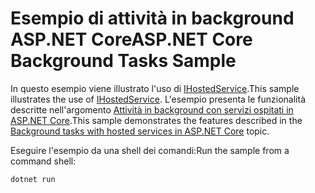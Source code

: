 # <a name="aspnet-core-background-tasks-sample"></a><span data-ttu-id="8bfc6-101">Esempio di attività in background ASP.NET Core</span><span class="sxs-lookup"><span data-stu-id="8bfc6-101">ASP.NET Core Background Tasks Sample</span></span>

<span data-ttu-id="8bfc6-102">In questo esempio viene illustrato l'uso di [IHostedService](https://docs.microsoft.com/dotnet/api/microsoft.extensions.hosting.ihostedservice).</span><span class="sxs-lookup"><span data-stu-id="8bfc6-102">This sample illustrates the use of [IHostedService](https://docs.microsoft.com/dotnet/api/microsoft.extensions.hosting.ihostedservice).</span></span> <span data-ttu-id="8bfc6-103">L'esempio presenta le funzionalità descritte nell'argomento [Attività in background con servizi ospitati in ASP.NET Core](https://docs.microsoft.com/aspnet/core/fundamentals/host/hosted-services).</span><span class="sxs-lookup"><span data-stu-id="8bfc6-103">This sample demonstrates the features described in the [Background tasks with hosted services in ASP.NET Core](https://docs.microsoft.com/aspnet/core/fundamentals/host/hosted-services) topic.</span></span>

<span data-ttu-id="8bfc6-104">Eseguire l'esempio da una shell dei comandi:</span><span class="sxs-lookup"><span data-stu-id="8bfc6-104">Run the sample from a command shell:</span></span>

```
dotnet run
```
